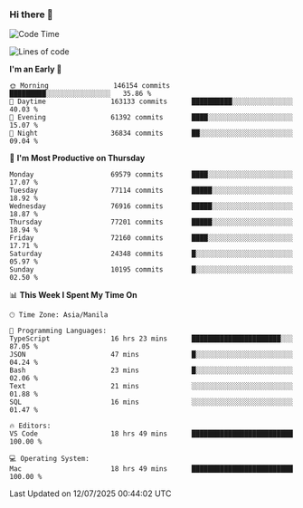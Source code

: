 ### Hi there 👋

<!--START_SECTION:waka-->
![Code Time](http://img.shields.io/badge/Code%20Time-6%2C116%20hrs%2051%20mins-blue)

![Lines of code](https://img.shields.io/badge/From%20Hello%20World%20I%27ve%20Written-141.2%20million%20lines%20of%20code-blue)

**I'm an Early 🐤** 

```text
🌞 Morning                146154 commits      █████████░░░░░░░░░░░░░░░░   35.86 % 
🌆 Daytime                163133 commits      ██████████░░░░░░░░░░░░░░░   40.03 % 
🌃 Evening                61392 commits       ████░░░░░░░░░░░░░░░░░░░░░   15.07 % 
🌙 Night                  36834 commits       ██░░░░░░░░░░░░░░░░░░░░░░░   09.04 % 
```
📅 **I'm Most Productive on Thursday** 

```text
Monday                   69579 commits       ████░░░░░░░░░░░░░░░░░░░░░   17.07 % 
Tuesday                  77114 commits       █████░░░░░░░░░░░░░░░░░░░░   18.92 % 
Wednesday                76916 commits       █████░░░░░░░░░░░░░░░░░░░░   18.87 % 
Thursday                 77201 commits       █████░░░░░░░░░░░░░░░░░░░░   18.94 % 
Friday                   72160 commits       ████░░░░░░░░░░░░░░░░░░░░░   17.71 % 
Saturday                 24348 commits       █░░░░░░░░░░░░░░░░░░░░░░░░   05.97 % 
Sunday                   10195 commits       █░░░░░░░░░░░░░░░░░░░░░░░░   02.50 % 
```


📊 **This Week I Spent My Time On** 

```text
🕑︎ Time Zone: Asia/Manila

💬 Programming Languages: 
TypeScript               16 hrs 23 mins      ██████████████████████░░░   87.05 % 
JSON                     47 mins             █░░░░░░░░░░░░░░░░░░░░░░░░   04.24 % 
Bash                     23 mins             █░░░░░░░░░░░░░░░░░░░░░░░░   02.06 % 
Text                     21 mins             ░░░░░░░░░░░░░░░░░░░░░░░░░   01.88 % 
SQL                      16 mins             ░░░░░░░░░░░░░░░░░░░░░░░░░   01.47 % 

🔥 Editors: 
VS Code                  18 hrs 49 mins      █████████████████████████   100.00 % 

💻 Operating System: 
Mac                      18 hrs 49 mins      █████████████████████████   100.00 % 
```


 Last Updated on 12/07/2025 00:44:02 UTC
<!--END_SECTION:waka-->


<!--
**rad182/rad182** is a ✨ _special_ ✨ repository because its `README.md` (this file) appears on your GitHub profile.

Here are some ideas to get you started:

- 🔭 I’m currently working on ...
- 🌱 I’m currently learning ...
- 👯 I’m looking to collaborate on ...
- 🤔 I’m looking for help with ...
- 💬 Ask me about ...
- 📫 How to reach me: ...
- 😄 Pronouns: ...
- ⚡ Fun fact: ...
-->
